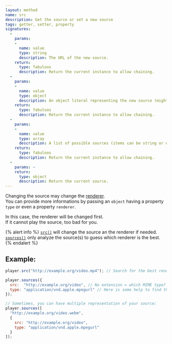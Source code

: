 ```yaml
---
layout: method
name: src
description: Get the source or set a new source
tags: getter, setter, property
signatures:
  -
    params:
    -
      name: value
      type: string
      description: The URL of the new source.
    return:
      type: fabuloos
      description: Return the current instance to allow chaining.
  -
    params:
    -
      name: value
      type: object
      description: An object literal representing the new source (might have additional properties).
    return:
      type: fabuloos
      description: Return the current instance to allow chaining.
  -
    params:
    -
      name: value
      type: array
      description: A list of possible sources (items can be string or object as described above).
    return:
      type: fabuloos
      description: Return the current instance to allow chaining.
  -
    params: ~
    return:
      type: object
      description: Return the current source.
---
```


Changing the source may change the [renderer](/documentation/renderers.html).  
You can provide more informations by passing an `object` having a property `type` or even a property `renderer`.

In this case, the renderer will be changed first.  
If it cannot play the source, too bad for you.

{% alert info %}
[`src()`](/documentation/api/src.html) will change the source an the renderer if needed. [`sources()`](/documentation/api/sources.html) only analyze the source(s) to guess which renderer is the best.
{% endalert %}

## Example:
```js
player.src("http://example.org/video.mp4"); // Search for the best renderer and use it

player.sources({
  src:  "http://example.org/video", // No extension = which MIME type?
  type: "application/vnd.apple.mpegurl" // Here is some help to find the right renderer
});

// Sometimes, you can have multiple representation of your source:
player.sources([
  "http://example.org/video.webm",
  {
    src: "http://example.org/video",
    type: "application/vnd.apple.mpegurl"
  }
]);
```